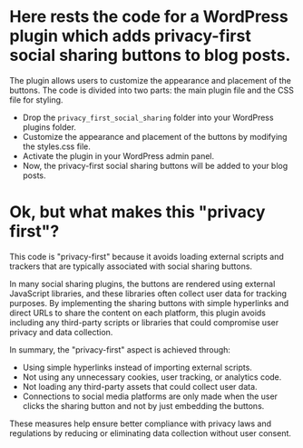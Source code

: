 # Here rests the code for a WordPress plugin which adds privacy-first social sharing buttons to blog posts. 
The plugin allows users to customize the appearance and placement of the buttons. 
The code is divided into two parts: the main plugin file and the CSS file for styling.

- Drop the `privacy_first_social_sharing` folder into your WordPress plugins folder.
- Customize the appearance and placement of the buttons by modifying the styles.css file.
- Activate the plugin in your WordPress admin panel.
- Now, the privacy-first social sharing buttons will be added to your blog posts.

# Ok, but what makes this "privacy first"?
This code is "privacy-first" because it avoids loading external scripts and trackers that are typically associated with social sharing buttons.

In many social sharing plugins, the buttons are rendered using external JavaScript libraries, and these libraries often collect user data for tracking purposes. By implementing the sharing buttons with simple hyperlinks and direct URLs to share the content on each platform, this plugin avoids including any third-party scripts or libraries that could compromise user privacy and data collection.

In summary, the "privacy-first" aspect is achieved through:

- Using simple hyperlinks instead of importing external scripts.
- Not using any unnecessary cookies, user tracking, or analytics code.
- Not loading any third-party assets that could collect user data.
- Connections to social media platforms are only made when the user clicks the sharing button and not by just embedding the buttons.

These measures help ensure better compliance with privacy laws and regulations by reducing or eliminating data collection without user consent.
